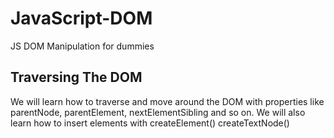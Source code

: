 # JavaScript-DOM
JS DOM Manipulation for dummies

## Traversing The DOM

We will learn how to traverse and move around the DOM with properties like 
parentNode, 
parentElement, 
nextElementSibling and so on. 
We will also learn how to insert elements with 
createElement()
createTextNode()
